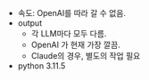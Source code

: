 - 속도: OpenAI를 따라 갈 수 없음.
- output
  - 각 LLM마다 모두 다름.
  - OpenAI 가 현재 가장 깔끔.
  - Claude의 경우, 별도의 작업 필요
- python 3.11.5
